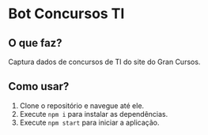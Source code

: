 # Bot Concursos TI

## O que faz?

Captura dados de concursos de TI do site do Gran Cursos.

## Como usar?

1. Clone o repositório e navegue até ele.
2. Execute `npm i` para instalar as dependências.
3. Execute `npm start` para iniciar a aplicação.
